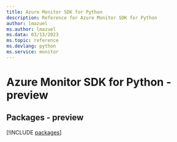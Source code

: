 ```yaml
---
title: Azure Monitor SDK for Python
description: Reference for Azure Monitor SDK for Python
author: lmazuel
ms.author: lmazuel
ms.data: 03/13/2023
ms.topic: reference
ms.devlang: python
ms.service: monitor
---
```

# Azure Monitor SDK for Python - preview
## Packages - preview
[!INCLUDE [packages](monitor-index.md)]
